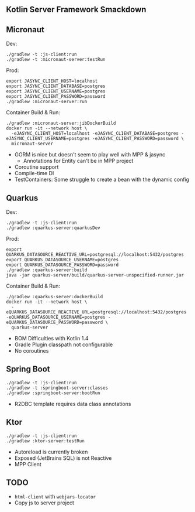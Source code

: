 Kotlin Server Framework Smackdown
---------------------------------


## Micronaut

Dev:
```
./gradlew -t :js-client:run
./gradlew -t :micronaut-server:testRun
```

Prod:
```
export JASYNC_CLIENT_HOST=localhost
export JASYNC_CLIENT_DATABASE=postgres
export JASYNC_CLIENT_USERNAME=postgres
export JASYNC_CLIENT_PASSWORD=password
./gradlew :micronaut-server:run
```

Container Build & Run:
```
./gradlew :micronaut-server:jibDockerBuild
docker run -it --network host \
  -eJASYNC_CLIENT_HOST=localhost -eJASYNC_CLIENT_DATABASE=postgres -eJASYNC_CLIENT_USERNAME=postgres -eJASYNC_CLIENT_PASSWORD=password \
  micronaut-server
```

- GORM is nice but doesn't seem to play well with MPP & jasync
    - Annotations for Entity can't be in MPP project
- Coroutine support
- Compile-time DI
- TestContainers: Some struggle to create a bean with the dynamic config



## Quarkus

Dev:
```
./gradlew -t :js-client:run
./gradlew :quarkus-server:quarkusDev
```

Prod:
```
export QUARKUS_DATASOURCE_REACTIVE_URL=postgresql://localhost:5432/postgres
export QUARKUS_DATASOURCE_USERNAME=postgres
export QUARKUS_DATASOURCE_PASSWORD=password
./gradlew :quarkus-server:build
java -jar quarkus-server/build/quarkus-server-unspecified-runner.jar
```

Container Build & Run:
```
./gradlew :quarkus-server:dockerBuild
docker run -it --network host \
  -eQUARKUS_DATASOURCE_REACTIVE_URL=postgresql://localhost:5432/postgres -eQUARKUS_DATASOURCE_USERNAME=postgres -eQUARKUS_DATASOURCE_PASSWORD=password \
  quarkus-server
```

- BOM Difficulties with Kotlin 1.4
- Gradle Plugin classpath not configurable
- No coroutines


## Spring Boot
```
./gradlew -t :js-client:run
./gradlew -t :springboot-server:classes
./gradlew :springboot-server:bootRun
```

- R2DBC template requires data class annotations


## Ktor
```
./gradlew -t :js-client:run
./gradlew :ktor-server:testRun
```

- Autoreload is currently broken
- Exposed (JetBrains SQL) is not Reactive
- MPP Client




## TODO
- `html-client` with `webjars-locator`
- Copy js to server project